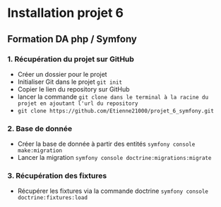 # Installation projet 6
## Formation DA php / Symfony

### 1. Récupération du projet sur GitHub
- Créer un dossier pour le projet
- Initialiser Git dans le projet `git init`
- Copier le lien du repository sur GitHub
- lancer la commande `git clone dans le terminal à la racine du projet en ajoutant l'url du repository`
- `git clone https://github.com/Etienne21000/projet_6_symfony.git`

### 2. Base de donnée
- Créer la base de donnée à partir des entités `symfony console make:migration`
- Lancer la migration `symfony console doctrine:migrations:migrate`

### 3. Récupération des fixtures
- Récupérer les fixtures via la commande doctrine `symfony console doctrine:fixtures:load`

